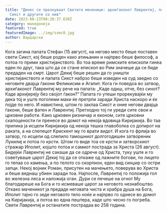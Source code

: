 ```yaml
---
title: "Денес се празнуваат Светите маченици: архиѓаконот Лаврентиј, папата
  Сикст и другите со нив"
date: 2023-08-23T08:20:37.630Z
category: македонија
featured: true
featuredImage: ../img/svmc0.jpg
author: Вардарски
---
```

<!--StartFragment-->

Кога загина папата Стефан (15 август), на негово место беше поставен свети Сикст, кој беше роден како атињанин и најпрво беше философ, а потоа го прими христијанството. Во тоа време римските епископи гинеа еден по друг, така што да се стане епископ во Рим значеше да се биде предаден на смрт. Царот Декиј беше решен да го уништи христијанството и папата Сикст набрзо беше изведен на суд заедно со неговите двајца ѓакони Феликисим и Агапит. Кога ги поведоа во затвор, архиѓаконот Лаврентиј му рече на папата: „Каде одиш, отче, без синот? Каде архијереју без својот ѓакон?“ Папата го утеши прорекувајќи му дека тој и уште поголеми маки ќе претрпи заради Христа наскоро и ќе појде по него. И навистина, штом го заклаа Сикст и оние негови двајца ѓакони, беше фатен и Лаврентиј. Претходно тој ги уреди сите свои и црковни работи. Како црковен ризничар и економ, сите црковни скапоцености ги пренесе во домот на некоја вдовица Киријакија. Во таа прилика ја исцели Киријакија од некоја тешка главоболка со допирот на раката, а на слепецот Крискент му го врати видот. И кога го фрлија во затвор, го исцели од слепило тамошниот долгогодишен затвореник Лукилиј и потоа го крсти. Штом го виде тоа се крсти и затворскиот стражар Иполит, којшто потоа и самиот пострада за Христа (26 август). Бидејќи Лаврентиј не сакаше да се одрече од Христа, туку уште и го советуваше царот Декиј тој да се откаже од лажните богови, по лицето го тепаа со камења, а по телото со скорпион, еден вид синџир со остри запци. Некој војник Роман, присутен на мачењето, поверува во Христа и беше веднаш убиен заради тоа. Најпосле, Лаврентиј го положија гол во железна леса и наложија оган. Дури се печеше на огнот Му благодареше на Бога и го исмеваше царот за неговото незнабоштво. Откако маченикот ја предаде неговата чиста и храбра душа на Бога, Иполит тајно го зеде неговото тело ноќе и најпрво го однесе во домот на Киријакија, а потоа во една пештера, каде што чесно го погреба. Свети Лаврентиј и останатите пострадаа во 258 година.

<!--EndFragment-->